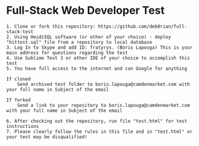 # Full-Stack Web Developer Test

    1. Clone or fork this repository: https://github.com/deb0rian/full-stack-test
    2. Using HeidiSQL software (or other of your choice) - deploy "hittest.sql" file from a repository to local database
    3. Log In to Skype and add ID: fratyrys. (Boris Lapouga) This is your main address for questions regarding the test
    4. Use Sublime Text 3 or other IDE of your choice to accomplish this test
    5. You have full access to the internet and can Google for anything
    
    If cloned
    	Send archived test folder to boris.lapouga@camdenmarket.com with your full name in Subject of the email
    
    If forked
    	Send a link to your repository to boris.lapouga@camdenmarket.com with your full name in Subject of the email 
    
    6. After checking out the repository, run file "test.html" for test instructions
    7. Please clearly follow the rules in this file and in "test.html" or your test may be disqualified!
